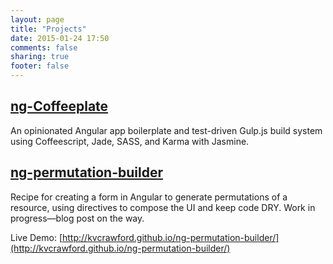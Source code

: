 ```yaml
---
layout: page
title: "Projects"
date: 2015-01-24 17:50
comments: false
sharing: true
footer: false
---
```


## [ng-Coffeeplate](https://github.com/kvcrawford/ng-coffeeplate)
An opinionated Angular app boilerplate and test-driven Gulp.js build system using Coffeescript, Jade, SASS, and Karma with Jasmine.

## [ng-permutation-builder](https://github.com/kvcrawford/ng-permutation-builder)

Recipe for creating a form in Angular to generate permutations of a resource, using directives to compose the UI and keep code DRY. Work in progress—blog post on the way.

Live Demo: [http://kvcrawford.github.io/ng-permutation-builder/](http://kvcrawford.github.io/ng-permutation-builder/)
